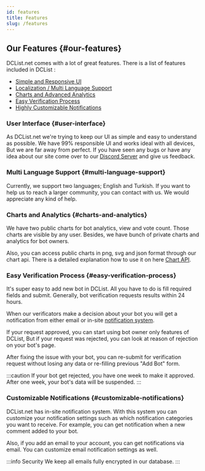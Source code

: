 ```yaml
---
id: features
title: Features
slug: /features
---
```


## Our Features {#our-features}

DCList.net comes with a lot of great features. There is a list of features included in DCList :

- [Simple and Responsive UI](#user-interface)
- [Localization / Multi Language Support](#multi-language-support)
- [Charts and Advanced Analytics](#charts-and-analytics)
- [Easy Verification Process](#easy-verification-process)
- [Highly Customizable Notifications](#customizable-notifications)

### User Interface {#user-interface}

As DCList.net we're trying to keep our UI as simple and easy to understand as possible. We have 99% responsible UI and works ideal with all devices, But we are far away from perfect. If you have seen any bugs or have any idea about our site come over to our [Discord Server](https://discord.gg/e3dQep6gs8) and give us feedback.

### Multi Language Support {#multi-language-support}

Currently, we support two languages; English and Turkish. If you want to help us to reach a larger community, you can contact with us. We would appreciate any kind of help.

### Charts and Analytics {#charts-and-analytics}

We have two public charts for bot analytics, view and vote count. Those charts are visible by any user. Besides, we have bunch of private charts and analytics for bot owners.

Also, you can access public charts in png, svg and json format through our chart api. There is a detailed explanation how to use it on here [Chart API](https://google.com).

### Easy Verification Process {#easy-verification-process}

It's super easy to add new bot in DCList. All you have to do is fill required fields and submit. Generally, bot verification requests results within 24 hours.

When our verificators make a decision about your bot you will get a notification from either email or in-site [notification system](#customizable-notifications).

If your request approved, you can start using bot owner only features of DCList, But if your request was rejected, you can look at reason of rejection on your bot's page.

After fixing the issue with your bot, you can re-submit for verification request without losing any data or re-filling previous "Add Bot" form.

:::caution If your bot get rejected, you have one week to make it approved. After one week, your bot's data will be suspended. :::


### Customizable Notifications {#customizable-notifications}

DCList.net has in-site notification system. With this system you can customize your notification settings such as which notification categories you want to receive. For example, you can get notification when a new comment added to your bot.

Also, if you add an email to your account, you can get notifications via email. You can customize email notification settings as well.

:::info Security We keep all emails fully encrypted in our database. ::: 
